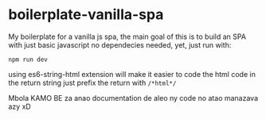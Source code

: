 # boilerplate-vanilla-spa
My boilerplate for a vanilla js spa, the main goal of this is to build an SPA with just basic javascript
no dependecies needed, yet, just run with:

`npm run dev`

using es6-string-html extension will make it easier to code the html code in the return string
just prefix the return with
`/*html*/`


Mbola KAMO BE za anao documentation de aleo ny code no atao manazava azy xD